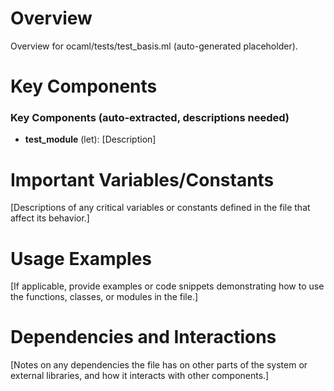 # Overview

Overview for ocaml/tests/test_basis.ml (auto-generated placeholder).

# Key Components

### Key Components (auto-extracted, descriptions needed)
- **test_module** (let): [Description]

# Important Variables/Constants

[Descriptions of any critical variables or constants defined in the file that affect its behavior.]

# Usage Examples

[If applicable, provide examples or code snippets demonstrating how to use the functions, classes, or modules in the file.]

# Dependencies and Interactions

[Notes on any dependencies the file has on other parts of the system or external libraries, and how it interacts with other components.]
